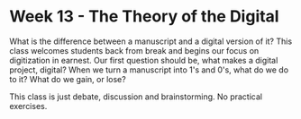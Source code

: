 # Week 13 - The Theory of the Digital

What is the difference between a manuscript and a digital version of it? This class welcomes students back from break and begins our focus on digitization in earnest. Our first question should be, what makes a digital project, digital? When we turn a manuscript into 1's and 0's, what do we do to it? What do we gain, or lose? 

This class is just debate, discussion and brainstorming. No practical exercises. 

